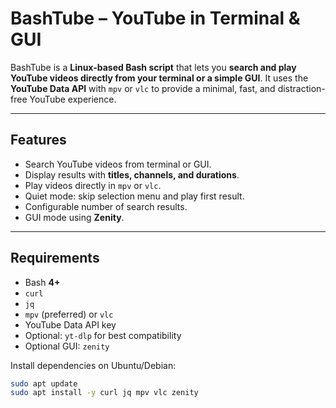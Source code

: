# BashTube – YouTube in Terminal & GUI

BashTube is a **Linux-based Bash script** that lets you **search and play YouTube videos directly from your terminal or a simple GUI**. It uses the **YouTube Data API** with `mpv` or `vlc` to provide a minimal, fast, and distraction-free YouTube experience.

---

## Features

- Search YouTube videos from terminal or GUI.
- Display results with **titles, channels, and durations**.
- Play videos directly in `mpv` or `vlc`.
- Quiet mode: skip selection menu and play first result.
- Configurable number of search results.
- GUI mode using **Zenity**.

---

## Requirements

- Bash **4+**
- `curl`
- `jq`
- `mpv` (preferred) or `vlc`
- YouTube Data API key
- Optional: `yt-dlp` for best compatibility
- Optional GUI: `zenity`

Install dependencies on Ubuntu/Debian:

```bash
sudo apt update
sudo apt install -y curl jq mpv vlc zenity

